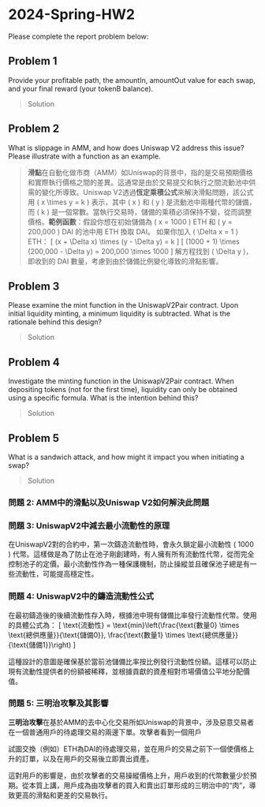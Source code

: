 # 2024-Spring-HW2

Please complete the report problem below:

## Problem 1
Provide your profitable path, the amountIn, amountOut value for each swap, and your final reward (your tokenB balance).

> Solution

## Problem 2
What is slippage in AMM, and how does Uniswap V2 address this issue? Please illustrate with a function as an example.

> **滑點**在自動化做市商（AMM）如Uniswap的背景中，指的是交易預期價格和實際執行價格之間的差異。這通常是由於交易提交和執行之間流動池中供需的變化所導致。Uniswap V2透過**恆定乘積公式**來解決滑點問題，該公式用 \( x \times y = k \) 表示，其中 \( x \) 和 \( y \) 是流動池中兩種代幣的儲備，而 \( k \) 是一個常數。當執行交易時，儲備的乘積必須保持不變，從而調整價格。**範例函數**：假設你想在初始儲備為 \( x = 1000 \) ETH 和 \( y = 200,000 \) DAI 的池中用 ETH 換取 DAI。
> 如果你加入 \( \Delta x = 1 \) ETH：
> \[ (x + \Delta x) \times (y - \Delta y) = k \]
> \[ (1000 + 1) \times (200,000 - \Delta y) = 200,000 \times 1000 \]
> 解方程找到 \( \Delta y \)，即收到的 DAI 數量，考慮到由於儲備比例變化導致的滑點影響。

## Problem 3
Please examine the mint function in the UniswapV2Pair contract. Upon initial liquidity minting, a minimum liquidity is subtracted. What is the rationale behind this design?

> Solution

## Problem 4
Investigate the minting function in the UniswapV2Pair contract. When depositing tokens (not for the first time), liquidity can only be obtained using a specific formula. What is the intention behind this?

> Solution

## Problem 5
What is a sandwich attack, and how might it impact you when initiating a swap?

> Solution



### 問題 2: AMM中的滑點以及Uniswap V2如何解決此問題



### 問題 3: UniswapV2中減去最小流動性的原理

在UniswapV2對的合約中，第一次鑄造流動性時，會永久鎖定最小流動性 \( 1000 \) 代幣。這樣做是為了防止在池子剛創建時，有人擁有所有流動性代幣，從而完全控制池子的定價。最小流動性作為一種保護機制，防止操縱並且確保池子總是有一些流動性，可能提高穩定性。

### 問題 4: UniswapV2中的鑄造流動性公式

在最初鑄造後的後續流動性存入時，根據池中現有儲備比率發行流動性代幣。使用的具體公式為：
\[ \text{流動性} = \text{min}\left(\frac{\text{數量0} \times \text{總供應量}}{\text{儲備0}}, \frac{\text{數量1} \times \text{總供應量}}{\text{儲備1}}\right) \]

這種設計的意圖是確保基於當前池儲備比率按比例發行流動性份額。這樣可以防止現有流動性提供者的份額被稀釋，並根據貢獻的資產相對市場價值公平地分配價值。

### 問題 5: 三明治攻擊及其影響

**三明治攻擊**在基於AMM的去中心化交易所如Uniswap的背景中，涉及惡意交易者在一個普通用戶的待處理交易的兩邊下單。攻擊者看到一個用戶

試圖交換（例如）ETH為DAI的待處理交易，並在用戶的交易之前下一個使價格上升的訂單，以及在用戶的交易後立即賣出資產。

這對用戶的影響是，由於攻擊者的交易操縱價格上升，用戶收到的代幣數量少於預期。從本質上講，用戶成為由攻擊者的買入和賣出訂單形成的三明治中的“肉”，導致更高的滑點和更差的交易執行。
